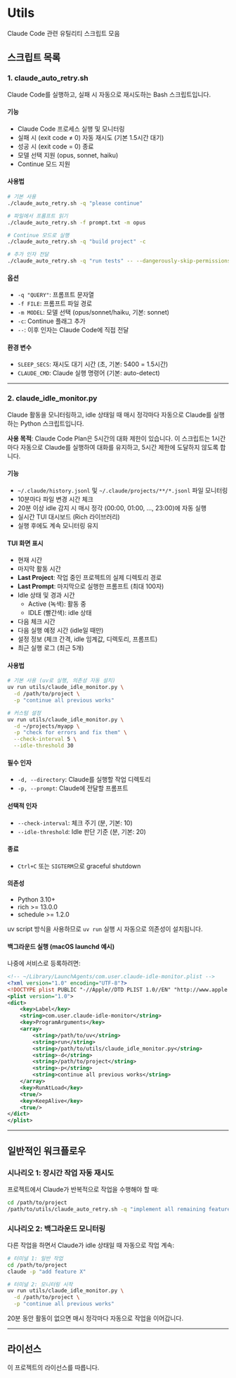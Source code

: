 # Utils

Claude Code 관련 유틸리티 스크립트 모음

## 스크립트 목록

### 1. claude_auto_retry.sh

Claude Code를 실행하고, 실패 시 자동으로 재시도하는 Bash 스크립트입니다.

#### 기능
- Claude Code 프로세스 실행 및 모니터링
- 실패 시 (exit code ≠ 0) 자동 재시도 (기본 1.5시간 대기)
- 성공 시 (exit code = 0) 종료
- 모델 선택 지원 (opus, sonnet, haiku)
- Continue 모드 지원

#### 사용법

```bash
# 기본 사용
./claude_auto_retry.sh -q "please continue"

# 파일에서 프롬프트 읽기
./claude_auto_retry.sh -f prompt.txt -m opus

# Continue 모드로 실행
./claude_auto_retry.sh -q "build project" -c

# 추가 인자 전달
./claude_auto_retry.sh -q "run tests" -- --dangerously-skip-permissions
```

#### 옵션
- `-q "QUERY"`: 프롬프트 문자열
- `-f FILE`: 프롬프트 파일 경로
- `-m MODEL`: 모델 선택 (opus/sonnet/haiku, 기본: sonnet)
- `-c`: Continue 플래그 추가
- `--`: 이후 인자는 Claude Code에 직접 전달

#### 환경 변수
- `SLEEP_SECS`: 재시도 대기 시간 (초, 기본: 5400 = 1.5시간)
- `CLAUDE_CMD`: Claude 실행 명령어 (기본: auto-detect)

---

### 2. claude_idle_monitor.py

Claude 활동을 모니터링하고, idle 상태일 때 매시 정각마다 자동으로 Claude를 실행하는 Python 스크립트입니다.

**사용 목적**: Claude Code Plan은 5시간의 대화 제한이 있습니다. 이 스크립트는 1시간마다 자동으로 Claude를 실행하여 대화를 유지하고, 5시간 제한에 도달하지 않도록 합니다.

#### 기능
- `~/.claude/history.jsonl` 및 `~/.claude/projects/**/*.jsonl` 파일 모니터링
- 10분마다 파일 변경 시간 체크
- 20분 이상 idle 감지 시 매시 정각 (00:00, 01:00, ..., 23:00)에 자동 실행
- 실시간 TUI 대시보드 (Rich 라이브러리)
- 실행 후에도 계속 모니터링 유지

#### TUI 화면 표시
- 현재 시간
- 마지막 활동 시간
- **Last Project**: 작업 중인 프로젝트의 실제 디렉토리 경로
- **Last Prompt**: 마지막으로 실행한 프롬프트 (최대 100자)
- Idle 상태 및 경과 시간
  - Active (녹색): 활동 중
  - IDLE (빨간색): idle 상태
- 다음 체크 시간
- 다음 실행 예정 시간 (idle일 때만)
- 설정 정보 (체크 간격, idle 임계값, 디렉토리, 프롬프트)
- 최근 실행 로그 (최근 5개)

#### 사용법

```bash
# 기본 사용 (uv로 실행, 의존성 자동 설치)
uv run utils/claude_idle_monitor.py \
  -d /path/to/project \
  -p "continue all previous works"

# 커스텀 설정
uv run utils/claude_idle_monitor.py \
  -d ~/projects/myapp \
  -p "check for errors and fix them" \
  --check-interval 5 \
  --idle-threshold 30
```

#### 필수 인자
- `-d, --directory`: Claude를 실행할 작업 디렉토리
- `-p, --prompt`: Claude에 전달할 프롬프트

#### 선택적 인자
- `--check-interval`: 체크 주기 (분, 기본: 10)
- `--idle-threshold`: Idle 판단 기준 (분, 기본: 20)

#### 종료
- `Ctrl+C` 또는 `SIGTERM`으로 graceful shutdown

#### 의존성
- Python 3.10+
- rich >= 13.0.0
- schedule >= 1.2.0

uv script 방식을 사용하므로 `uv run` 실행 시 자동으로 의존성이 설치됩니다.

#### 백그라운드 실행 (macOS launchd 예시)

나중에 서비스로 등록하려면:

```xml
<!-- ~/Library/LaunchAgents/com.user.claude-idle-monitor.plist -->
<?xml version="1.0" encoding="UTF-8"?>
<!DOCTYPE plist PUBLIC "-//Apple//DTD PLIST 1.0//EN" "http://www.apple.com/DTDs/PropertyList-1.0.dtd">
<plist version="1.0">
<dict>
    <key>Label</key>
    <string>com.user.claude-idle-monitor</string>
    <key>ProgramArguments</key>
    <array>
        <string>/path/to/uv</string>
        <string>run</string>
        <string>/path/to/utils/claude_idle_monitor.py</string>
        <string>-d</string>
        <string>/path/to/project</string>
        <string>-p</string>
        <string>continue all previous works</string>
    </array>
    <key>RunAtLoad</key>
    <true/>
    <key>KeepAlive</key>
    <true/>
</dict>
</plist>
```

---

## 일반적인 워크플로우

### 시나리오 1: 장시간 작업 자동 재시도
프로젝트에서 Claude가 반복적으로 작업을 수행해야 할 때:

```bash
cd /path/to/project
/path/to/utils/claude_auto_retry.sh -q "implement all remaining features"
```

### 시나리오 2: 백그라운드 모니터링
다른 작업을 하면서 Claude가 idle 상태일 때 자동으로 작업 계속:

```bash
# 터미널 1: 일반 작업
cd /path/to/project
claude -p "add feature X"

# 터미널 2: 모니터링 시작
uv run utils/claude_idle_monitor.py \
  -d /path/to/project \
  -p "continue all previous works"
```

20분 동안 활동이 없으면 매시 정각마다 자동으로 작업을 이어갑니다.

---

## 라이선스

이 프로젝트의 라이선스를 따릅니다.
